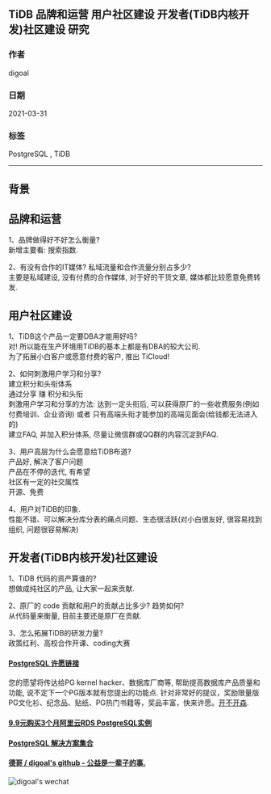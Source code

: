 ## TiDB 品牌和运营 用户社区建设 开发者(TiDB内核开发)社区建设 研究   
  
### 作者  
digoal  
  
### 日期  
2021-03-31   
  
### 标签  
PostgreSQL , TiDB  
  
----  
  
## 背景  
  
## 品牌和运营  
  
1、品牌做得好不好怎么衡量?   
新增主要看: 搜索指数.   
  
2、有没有合作的IT媒体? 私域流量和合作流量分别占多少?   
主要是私域建设, 没有付费的合作媒体, 对于好的干货文章, 媒体都比较愿意免费转发.   
  
  
## 用户社区建设  
  
1、TiDB这个产品一定要DBA才能用好吗?   
对! 所以能在生产环境用TiDB的基本上都是有DBA的较大公司.   
为了拓展小白客户或愿意付费的客户, 推出 TiCloud!   
  
2、如何刺激用户学习和分享?   
建立积分和头衔体系   
通过分享 赚 积分和头衔    
刺激用户学习和分享的方法:  达到一定头衔后, 可以获得原厂的一些收费服务(例如付费培训、企业咨询) 或者 只有高端头衔才能参加的高端见面会(给钱都无法进入的)  
建立FAQ, 并加入积分体系, 尽量让微信群或QQ群的内容沉淀到FAQ.   
  
3、用户高层为什么会愿意给TiDB布道?   
产品好, 解决了客户问题   
产品在不停的迭代, 有希望   
社区有一定的社交属性   
开源、免费   
  
4、用户对TiDB的印象.   
性能不错、可以解决分库分表的痛点问题、生态很活跃(对小白很友好, 很容易找到组织, 问题很容易解决)   
  
  
## 开发者(TiDB内核开发)社区建设  
  
1、TiDB 代码的资产算谁的?   
想做成纯社区的产品, 让大家一起来贡献.   
  
2、原厂的 code 贡献和用户的贡献占比多少? 趋势如何?   
从代码量来衡量, 目前主要还是原厂在贡献.   
  
3、怎么拓展TiDB的研发力量?   
政策红利、高校合作开课、coding大赛    
  
  
  
#### [PostgreSQL 许愿链接](https://github.com/digoal/blog/issues/76 "269ac3d1c492e938c0191101c7238216")
您的愿望将传达给PG kernel hacker、数据库厂商等, 帮助提高数据库产品质量和功能, 说不定下一个PG版本就有您提出的功能点. 针对非常好的提议，奖励限量版PG文化衫、纪念品、贴纸、PG热门书籍等，奖品丰富，快来许愿。[开不开森](https://github.com/digoal/blog/issues/76 "269ac3d1c492e938c0191101c7238216").  
  
  
#### [9.9元购买3个月阿里云RDS PostgreSQL实例](https://www.aliyun.com/database/postgresqlactivity "57258f76c37864c6e6d23383d05714ea")
  
  
#### [PostgreSQL 解决方案集合](https://yq.aliyun.com/topic/118 "40cff096e9ed7122c512b35d8561d9c8")
  
  
#### [德哥 / digoal's github - 公益是一辈子的事.](https://github.com/digoal/blog/blob/master/README.md "22709685feb7cab07d30f30387f0a9ae")
  
  
![digoal's wechat](../pic/digoal_weixin.jpg "f7ad92eeba24523fd47a6e1a0e691b59")
  
